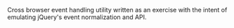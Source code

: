 Cross browser event handling utility written as an exercise with the intent of emulating jQuery's event normalization
and API.